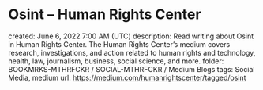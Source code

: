 # Osint – Human Rights Center

created: June 6, 2022 7:00 AM (UTC)
description: Read writing about Osint in Human Rights Center. The Human Rights Center’s medium covers research, investigations, and action related to human rights and technology, health, law, journalism, business, social science, and more.
folder: BOOKMRKS-MTHRFCKR / SOCIAL-MTHRFCKR / Medium Blogs
tags: Social Media, medium
url: https://medium.com/humanrightscenter/tagged/osint